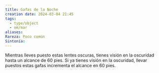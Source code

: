 ```yaml
---
title: Gafas de la Noche
creation date: 2024-03-04 21:45
tags:
  - type/object
  - om/mar
aliases: 
Rareza: Poco común
Sintonía:
---
```

Mientras lleves puesto estas lentes oscuras, tienes visión en la oscuridad hasta un alcance de 60 pies. Si ya tienes visión en la oscuridad, llevar puestos estas gafas incrementa el alcance en 60 pies.